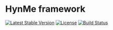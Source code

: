 # HynMe framework
[![Latest Stable Version](https://poser.pugx.org/hyn/framework/v/stable)](https://packagist.org/packages/hyn/framework)
[![License](https://poser.pugx.org/hyn/framework/license)](https://packagist.org/packages/hyn/framework)
[![Build Status](https://travis-ci.org/hyn/framework.svg?branch=master)](https://travis-ci.org/hyn/framework)
